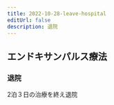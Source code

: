```yaml
---
title: 2022-10-28-leave-hospital
editUrl: false
description: 退院
---
```


## エンドキサンパルス療法

### 退院

2泊３日の治療を終え退院
